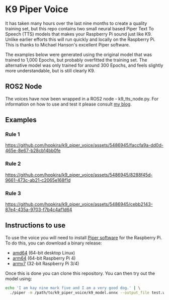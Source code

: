# K9 Piper Voice
It has taken many hours over the last nine months to create a quality training set, but this repo contains two small neural based Piper Text To Speech (TTS) models that makes your Raspberry Pi sound just like K9. Unlike earlier efforts this will run quickly and locally on the Raspberry Pi. This is thanks to Michael Hanson's excellent Piper software.

The examples below were generated using the original model that was trained to 1,000 Epochs, but probably overfitted the training set. The alternative model was only trained for around 300 Epochs, and feels slightly more understandable, but is still clearly K9.

## ROS2 Node
The voices have now been wrapped in a ROS2 node - k9_tts_node.py. For information on how to use and test it please consult [my blog](https://k9-build.blogspot.com/2025/04/ros2-and-piper-tts-on-pi-5.html).

## Examples

### Rule 1
https://github.com/hopkira/k9_piper_voice/assets/5486945/faccfa9a-dd0d-465e-8e67-b28cb14bb0fe

### Rule 2
https://github.com/hopkira/k9_piper_voice/assets/5486945/8288f45d-9661-473c-ab21-c2065e168f1d

### Rule 3
https://github.com/hopkira/k9_piper_voice/assets/5486945/cebb2143-87e4-435a-9703-f7b4c4af1d64

## Instructions to use

To use the voice you will need to install [Piper software](https://github.com/rhasspy/piper) for the Raspberry Pi. To do this, you can download a binary release:

* [amd64](https://github.com/rhasspy/piper/releases/download/v1.2.0/piper_amd64.tar.gz) (64-bit desktop Linux)
* [arm64](https://github.com/rhasspy/piper/releases/download/v1.2.0/piper_arm64.tar.gz) (64-bit Raspberry Pi 4)
* [armv7](https://github.com/rhasspy/piper/releases/download/v1.2.0/piper_armv7.tar.gz) (32-bit Raspberry Pi 3/4)

Once this is done you can clone this repository.  You can then try out the model using:

```sh
echo 'I am kay nine mark five and I am a very good dog.' | \
  ./piper -m /path/to/k9_piper_voice/k9_model.onnx --output_file test.wav
```
